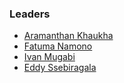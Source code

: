 ### Leaders
* [Aramanthan Khaukha](mailto:aramanthan.khaukha@owasp.org)
* [Fatuma Namono](mailto:fatuma.namono@owasp.org)
* [Ivan Mugabi](mailto:ivan.mugabi@owasp.org)
* [Eddy Ssebiragala](eddy.ssebiragala@owasp.org)
